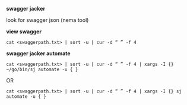 **swagger jacker**

look for swagger json (nema tool)

**view swagger**
```
cat <swaggerpath.txt> | sort -u | cur -d “ ” -f 4
```

**swagger jacker automate**
```
cat <swaggerpath.txt> | sort -u | cur -d “ ” -f 4 | xargs -I {} ~/go/bin/sj automate -u { }
```
OR
```
cat <swaggerpath.txt> | sort -u | cur -d “ ” -f 4 | xargs -I {} sj automate -u { }
```